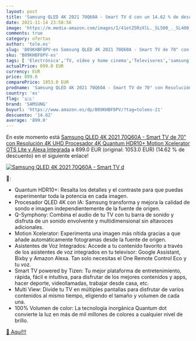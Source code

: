 ```yaml
---
layout: post
title: 'Samsung QLED 4K 2021 70Q60A - Smart TV d con un 14.62 % de descuento'
date: 2021-11-14 23:58:56
image: 'https://m.media-amazon.com/images/I/41etZ5RzXlL._SL500_._SL400_.jpg'
comments: true
category: ofertas
author: 'tole.es'
slug: 'B09KHBF8PV-es Samsung QLED 4K 2021 70Q60A - Smart TV de 70" con...'
sku: 'B09KHBF8PV-es'
tags: [ 'Electrónica','TV, vídeo y home cinema','Televisores','samsung','smart','tv', ]
actualPrice: 899.0 EUR
currency: EUR
price: 899.0
comparePrice: 1053.0 EUR
prodname: 'Samsung QLED 4K 2021 70Q60A - Smart TV de 70" con Resolución 4K UHD  Procesador 4K  Quantum HDR10+  Motion Xcelerator  OTS Lite y Alexa Integrada'
country: 'es'
flag: '🇪🇸'
brand: 'SAMSUNG'
buyurl: 'https://www.amazon.es/dp/B09KHBF8PV/?tag=tolees-21'
descuento: '14.62'
average: '899.0'
---
```


En este momento está [Samsung QLED 4K 2021 70Q60A - Smart TV de 70" con Resolución 4K UHD  Procesador 4K  Quantum HDR10+  Motion Xcelerator  OTS Lite y Alexa Integrada](https://www.amazon.es/dp/B09KHBF8PV/?tag=tolees-21) a 899.0 EUR (original: 1053.0 EUR) (14.62 %  de descuento) en el siguiente enlace!

[![Samsung QLED 4K 2021 70Q60A - Smart TV d](https://m.media-amazon.com/images/I/41etZ5RzXlL._SL500_._SL400_.jpg)](https://www.amazon.es/dp/B09KHBF8PV/?tag=tolees-21)

🔎:

- Quantum HDR10+: Resalta los detalles y el contraste para que puedas experimentar toda la potencia en cada imagen.
- Procesador QLED 4K con IA: Samsung transforma y mejora la calidad de sondo e imagen independientemente de la fuente de origen.
- Q-Symphony: Combina el audio de tu TV con tu barra de sonido y disfruta de un sonido envolvente y multidimensional sin altavoces adicionales.
- Motion Xcelerator: Experimenta una imagen más nítida gracias a que añade automáticamente fotogramas desde la fuente de origen.
- Asistentes de Voz Integrados: Accede a tu contenido favorito a través de los asistentes de voz integrados en tu televisor: Google Assistant, Bixby y Amazon Alexa. Tan solo necesitas el One Remote Control Eco y tu voz.
- Smart TV powered by Tizen: Tu mejor plataforma de entretenimiento, rápida, fácil e intuitiva, para disfrutar de los mejores contenidos y apps, hacer deporte, videollamadas, trabajar desde casa, etc.
- Multi View: Divide tu TV en múltiples pantallas para disfrutar de varios contenidos al mismo tiempo, eligiendo el tamaño y volumen de cada una.
- 100% Volumen de color: La tecnología inorgánica Quantum dot convierte la luz en más de mil millones de colores a cualquier nivel de brillo.

[🛒 Aquí!!!](https://www.amazon.es/dp/B09KHBF8PV/?tag=tolees-21)
